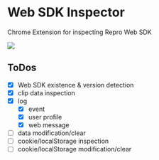 # Web SDK Inspector

Chrome Extension for inspecting Repro Web SDK

![](https://user-images.githubusercontent.com/1957801/50408116-a5823a00-0828-11e9-8884-229bf5d77a43.gif)

## ToDos

- [x] Web SDK existence & version detection
- [x] clip data inspection
- [x] log
  - [x] event
  - [x] user profile
  - [x] web message
- [ ] data modification/clear
- [ ] cookie/localStorage inspection
- [ ] cookie/localStorage modification/clear
